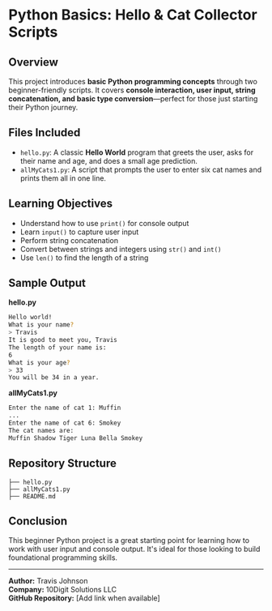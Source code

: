 # Python Basics: Hello & Cat Collector Scripts

## Overview
This project introduces **basic Python programming concepts** through two beginner-friendly scripts. It covers **console interaction, user input, string concatenation, and basic type conversion**—perfect for those just starting their Python journey.

## Files Included
- `hello.py`: A classic **Hello World** program that greets the user, asks for their name and age, and does a small age prediction.
- `allMyCats1.py`: A script that prompts the user to enter six cat names and prints them all in one line.

## Learning Objectives
- Understand how to use `print()` for console output
- Learn `input()` to capture user input
- Perform string concatenation
- Convert between strings and integers using `str()` and `int()`
- Use `len()` to find the length of a string

## Sample Output
**hello.py**
```bash
Hello world!
What is your name?
> Travis
It is good to meet you, Travis
The length of your name is:
6
What is your age?
> 33
You will be 34 in a year.
```

**allMyCats1.py**
```bash
Enter the name of cat 1: Muffin
...
Enter the name of cat 6: Smokey
The cat names are:
Muffin Shadow Tiger Luna Bella Smokey
```

## Repository Structure
```
├── hello.py
├── allMyCats1.py
├── README.md
```

## Conclusion
This beginner Python project is a great starting point for learning how to work with user input and console output. It's ideal for those looking to build foundational programming skills.

---
**Author:** Travis Johnson  
**Company:** 10Digit Solutions LLC  
**GitHub Repository:** [Add link when available]
